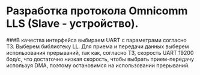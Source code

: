# Разработка протокола Omnicomm LLS (Slave - устройство).

###В качества интерфейса выбираем UART с параметрами согласно ТЗ. 
Выберем библиотеку LL. 
Для приема и передачи данных выберем использования прерываний, так как, согласно ТЗ, 
скорость UART 19200 бод/с, что достаточно низкая скорость, чтобы выбрать прием-передачу используя DMA, 
поэтому остановимся на использовании прерываний.
